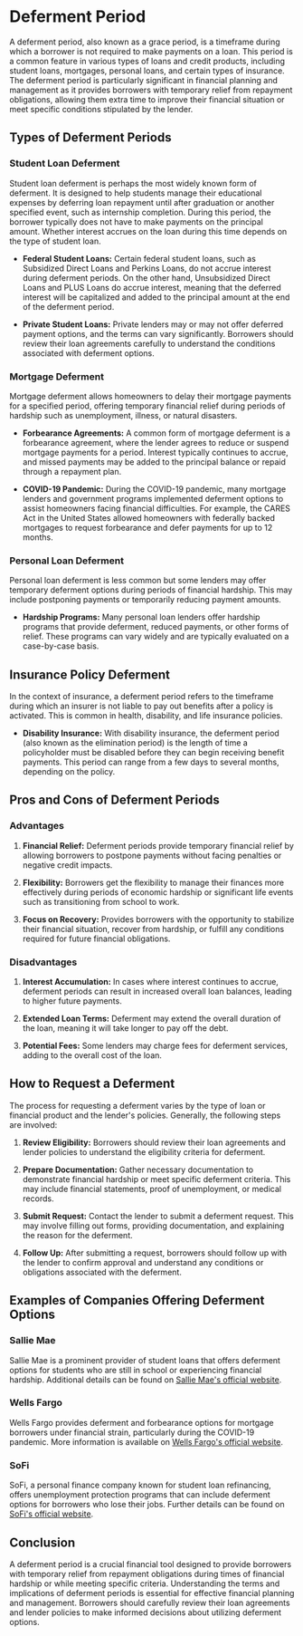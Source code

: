 # Deferment Period

A deferment period, also known as a grace period, is a timeframe during which a borrower is not required to make payments on a loan. This period is a common feature in various types of loans and credit products, including student loans, mortgages, personal loans, and certain types of insurance. The deferment period is particularly significant in financial planning and management as it provides borrowers with temporary relief from repayment obligations, allowing them extra time to improve their financial situation or meet specific conditions stipulated by the lender.

## Types of Deferment Periods

### Student Loan Deferment

Student loan deferment is perhaps the most widely known form of deferment. It is designed to help students manage their educational expenses by deferring loan repayment until after graduation or another specified event, such as internship completion. During this period, the borrower typically does not have to make payments on the principal amount. Whether interest accrues on the loan during this time depends on the type of student loan.

- **Federal Student Loans:** Certain federal student loans, such as Subsidized Direct Loans and Perkins Loans, do not accrue interest during deferment periods. On the other hand, Unsubsidized Direct Loans and PLUS Loans do accrue interest, meaning that the deferred interest will be capitalized and added to the principal amount at the end of the deferment period.
  
- **Private Student Loans:** Private lenders may or may not offer deferred payment options, and the terms can vary significantly. Borrowers should review their loan agreements carefully to understand the conditions associated with deferment options.

### Mortgage Deferment

Mortgage deferment allows homeowners to delay their mortgage payments for a specified period, offering temporary financial relief during periods of hardship such as unemployment, illness, or natural disasters.

- **Forbearance Agreements:** A common form of mortgage deferment is a forbearance agreement, where the lender agrees to reduce or suspend mortgage payments for a period. Interest typically continues to accrue, and missed payments may be added to the principal balance or repaid through a repayment plan.
  
- **COVID-19 Pandemic:** During the COVID-19 pandemic, many mortgage lenders and government programs implemented deferment options to assist homeowners facing financial difficulties. For example, the CARES Act in the United States allowed homeowners with federally backed mortgages to request forbearance and defer payments for up to 12 months.

### Personal Loan Deferment

Personal loan deferment is less common but some lenders may offer temporary deferment options during periods of financial hardship. This may include postponing payments or temporarily reducing payment amounts.

- **Hardship Programs:** Many personal loan lenders offer hardship programs that provide deferment, reduced payments, or other forms of relief. These programs can vary widely and are typically evaluated on a case-by-case basis.

## Insurance Policy Deferment

In the context of insurance, a deferment period refers to the timeframe during which an insurer is not liable to pay out benefits after a policy is activated. This is common in health, disability, and life insurance policies. 

- **Disability Insurance:** With disability insurance, the deferment period (also known as the elimination period) is the length of time a policyholder must be disabled before they can begin receiving benefit payments. This period can range from a few days to several months, depending on the policy.

## Pros and Cons of Deferment Periods

### Advantages

1. **Financial Relief:** Deferment periods provide temporary financial relief by allowing borrowers to postpone payments without facing penalties or negative credit impacts.
  
2. **Flexibility:** Borrowers get the flexibility to manage their finances more effectively during periods of economic hardship or significant life events such as transitioning from school to work.

3. **Focus on Recovery:** Provides borrowers with the opportunity to stabilize their financial situation, recover from hardship, or fulfill any conditions required for future financial obligations.

### Disadvantages

1. **Interest Accumulation:** In cases where interest continues to accrue, deferment periods can result in increased overall loan balances, leading to higher future payments.
  
2. **Extended Loan Terms:** Deferment may extend the overall duration of the loan, meaning it will take longer to pay off the debt.

3. **Potential Fees:** Some lenders may charge fees for deferment services, adding to the overall cost of the loan.

## How to Request a Deferment

The process for requesting a deferment varies by the type of loan or financial product and the lender's policies. Generally, the following steps are involved:

1. **Review Eligibility:** Borrowers should review their loan agreements and lender policies to understand the eligibility criteria for deferment.
   
2. **Prepare Documentation:** Gather necessary documentation to demonstrate financial hardship or meet specific deferment criteria. This may include financial statements, proof of unemployment, or medical records.
   
3. **Submit Request:** Contact the lender to submit a deferment request. This may involve filling out forms, providing documentation, and explaining the reason for the deferment.
   
4. **Follow Up:** After submitting a request, borrowers should follow up with the lender to confirm approval and understand any conditions or obligations associated with the deferment.

## Examples of Companies Offering Deferment Options

### Sallie Mae

Sallie Mae is a prominent provider of student loans that offers deferment options for students who are still in school or experiencing financial hardship. Additional details can be found on [Sallie Mae's official website](https://www.salliemae.com/).

### Wells Fargo

Wells Fargo provides deferment and forbearance options for mortgage borrowers under financial strain, particularly during the COVID-19 pandemic. More information is available on [Wells Fargo's official website](https://www.wellsfargo.com/).

### SoFi

SoFi, a personal finance company known for student loan refinancing, offers unemployment protection programs that can include deferment options for borrowers who lose their jobs. Further details can be found on [SoFi's official website](https://www.sofi.com/).

## Conclusion

A deferment period is a crucial financial tool designed to provide borrowers with temporary relief from repayment obligations during times of financial hardship or while meeting specific criteria. Understanding the terms and implications of deferment periods is essential for effective financial planning and management. Borrowers should carefully review their loan agreements and lender policies to make informed decisions about utilizing deferment options.